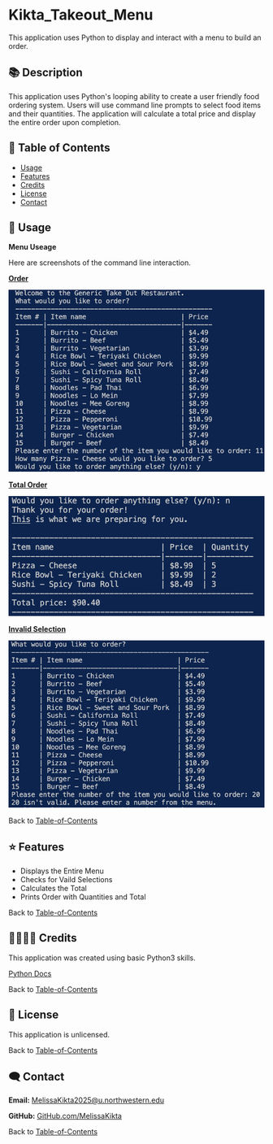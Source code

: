 # Kikta_Takeout_Menu
This application uses Python to display and interact with a menu to build an order. 

## 📚 Description
This application uses Python's looping ability to create a user friendly food ordering system. Users will use command line prompts to select food items and their quantities. The application will calculate a total price and display the entire order upon completion.  


## 🚀 Table of Contents
  * [Usage](#📝-Usage)
  * [Features](#⭐-features)
  * [Credits](#🫱🏽‍🫲🏾-credits)
  * [License](#📃-license)
  * [Contact](#🗨️-contact)

## 📝 Usage
<strong>Menu Useage </strong>

Here are screenshots of the command line interaction.  

<u><strong>Order</strong></u>

![Navigation](./assets/images/order.png)


<u><strong>Total Order</strong></u>

![Navigation](./assets/images/total.png)


<u><strong>Invalid Selection</strong></u>

![Navigation](./assets/images/wrong.png)


Back to [Table-of-Contents](#🚀-table-of-contents)


## ⭐ Features

  * Displays the Entire Menu
  * Checks for Vaild Selections
  * Calculates the Total
  * Prints Order with Quantities and Total


Back to [Table-of-Contents](#🚀-table-of-contents)


## 🫱🏽‍🫲🏾 Credits

This application was created using basic Python3 skills. 

[Python Docs](https://docs.python.org/3/library/)

Back to [Table-of-Contents](#🚀-table-of-contents)


## 📃 License
This application is unlicensed. 

Back to [Table-of-Contents](#🚀-table-of-contents)


## 🗨️ Contact

  <strong>Email:</strong> [MelissaKikta2025@u.northwestern.edu](mailto:MelissaKikta@u.northwestern.edu)
  
  <strong>GitHub:</strong> [GitHub.com/MelissaKikta](https://github.com/melissakikta)

Back to [Table-of-Contents](#🚀-table-of-contents)
